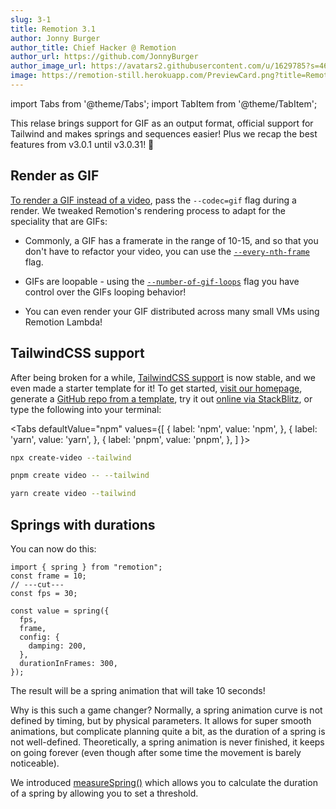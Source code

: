 ```yaml
---
slug: 3-1
title: Remotion 3.1
author: Jonny Burger
author_title: Chief Hacker @ Remotion
author_url: https://github.com/JonnyBurger
author_image_url: https://avatars2.githubusercontent.com/u/1629785?s=460&u=12eb94da6070d00fc924761ce06e3a428d01b7e9&v=4
image: https://remotion-still.herokuapp.com/PreviewCard.png?title=Remotion%203.0&description=@remotion/lambda,%20faster%20rendering,%20renderMedia()%20and%20React%2018
---
```


import Tabs from '@theme/Tabs';
import TabItem from '@theme/TabItem';

This relase brings support for GIF as an output format, official support for Tailwind and makes springs and sequences easier! Plus we recap the best features from v3.0.1 until v3.0.31! 🎉

## Render as GIF

[To render a GIF instead of a video](/docs/render-as-gif), pass the `--codec=gif` flag during a render. We tweaked Remotion's rendering process to adapt for the speciality that are GIFs:

- Commonly, a GIF has a framerate in the range of 10-15, and so that you don't have to refactor your video, you can use the [`--every-nth-frame`](/docs/cli/render#--every-nth-frame) flag.

- GIFs are loopable - using the [`--number-of-gif-loops`](/docs/cli/render#--number-of-gif-loops) flag you have control over the GIFs looping behavior!

- You can even render your GIF distributed across many small VMs using Remotion Lambda!

## TailwindCSS support

After being broken for a while, [TailwindCSS support](/docs/tailwind) is now stable, and we even made a starter template for it! To get started, [visit our homepage](https://remotion.dev), generate a [GitHub repo from a template](https://github.com/remotion-dev/template-tailwind/generate), try it out [online via StackBlitz](https://stackblitz.com/github/remotion-dev/template-tailwind), or type the following into your terminal:

<Tabs
defaultValue="npm"
values={[
{ label: 'npm', value: 'npm', },
{ label: 'yarn', value: 'yarn', },
{ label: 'pnpm', value: 'pnpm', },
]
}>
<TabItem value="npm">

```bash
npx create-video --tailwind
```

  </TabItem>

  <TabItem value="pnpm">

```bash
pnpm create video -- --tailwind
```

  </TabItem>
  <TabItem value="yarn">

```bash
yarn create video --tailwind
```

  </TabItem>

</Tabs>

## Springs with durations

You can now do this:

```tsx twoslash
import { spring } from "remotion";
const frame = 10;
// ---cut---
const fps = 30;

const value = spring({
  fps,
  frame,
  config: {
    damping: 200,
  },
  durationInFrames: 300,
});
```

The result will be a spring animation that will take 10 seconds!

Why is this such a game changer? Normally, a spring animation curve is not defined by timing, but by physical parameters. It allows for super smooth animations, but complicate planning quite a bit, as the duration of a spring is not well-defined. Theoretically, a spring animation is never finished, it keeps on going forever (even though after some time the movement is barely noticeable).

We introduced [measureSpring()](/docs/measure-spring) which allows you to calculate the duration of a spring by allowing you to set a threshold.
